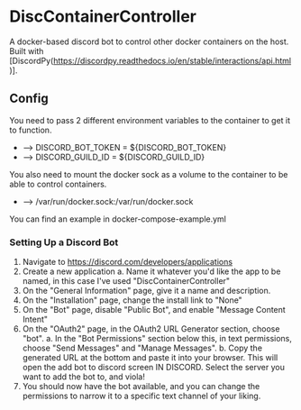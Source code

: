# DiscContainerController
A docker-based discord bot to control other docker containers on the host. Built with [DiscordPy(https://discordpy.readthedocs.io/en/stable/interactions/api.html)].

## Config ##
You need to pass 2 different environment variables to the container to get it to function.
- --> DISCORD_BOT_TOKEN = ${DISCORD_BOT_TOKEN}
- --> DISCORD_GUILD_ID = ${DISCORD_GUILD_ID}

You also need to mount the docker sock as a volume to the container to be able to control containers.
- --> /var/run/docker.sock:/var/run/docker.sock

You can find an example in docker-compose-example.yml

### Setting Up a Discord Bot ###
1. Navigate to https://discord.com/developers/applications
2. Create a new application
    a. Name it whatever you'd like the app to be named, in this case I've used "DiscContainerController"
3. On the "General Information" page, give it a name and description.
4. On the "Installation" page, change the install link to "None"
5. On the "Bot" page, disable "Public Bot", and enable "Message Content Intent"  
6. On the "OAuth2" page, in the OAuth2 URL Generator section, choose "bot".
    a. In the "Bot Permissions" section below this, in text permissions, choose "Send Messages" and "Manage Messages".
    b. Copy the generated URL at the bottom and paste it into your browser. This will open the add bot to discord screen IN DISCORD. Select the server you want to add the bot to, and viola!
7. You should now have the bot available, and you can change the permissions to narrow it to a specific text channel of your liking.